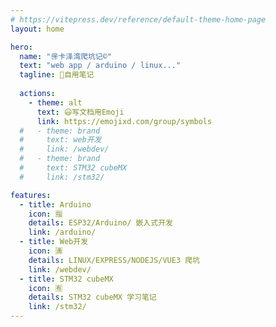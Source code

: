 ```yaml
---
# https://vitepress.dev/reference/default-theme-home-page
layout: home

hero:
  name: "🉐卡泽湾爬坑记©️"
  text: "web app / arduino / linux..."
  tagline: 🙉自用笔记
  
  actions:
    - theme: alt
      text: 😃写文档用Emoji
      link: https://emojixd.com/group/symbols
  #   - theme: brand
  #     text: web开发
  #     link: /webdev/
  #   - theme: brand
  #     text: STM32 cubeMX
  #     link: /stm32/

features:
  - title: Arduino
    icon: 🈯
    details: ESP32/Arduino/ 嵌入式开发
    link: /arduino/
  - title: Web开发
    icon: 🈵
    details: LINUX/EXPRESS/NODEJS/VUE3 爬坑
    link: /webdev/
  - title: STM32 cubeMX
    icon: 🈶
    details: STM32 cubeMX 学习笔记
    link: /stm32/
---
```


